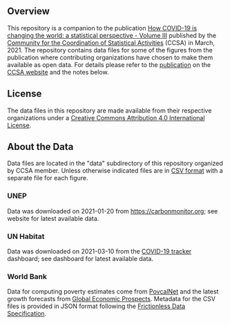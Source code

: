 
## Overview

This repository is a companion to the publication
[How COVID-19 is changing the world: a statistical perspective - Volume III][pub-v3]
published by the [Community for the Coordination of Statistical Activities][ccsa] (CCSA) in March, 2021.
The repository contains data files for some of the figures from the publication where contributing
organizations have chosen to make them available as open data. For details please refer to the
[publication][pub-v3] on the [CCSA website][ccsa] and the notes below.

## License ##

The data files in this repository are made available from their respective organizations
under a [Creative Commons Attribution 4.0 International License][cc-by].


## About the Data

Data files are located in the "data" subdirectory of this repository organized by CCSA member.
Unless otherwise indicated files are in [CSV format][csv] with a separate file for each figure.

### UNEP ###

Data was downloaded on 2021-01-20 from <https://carbonmonitor.org>; see website for latest
available data.

### UN Habitat ###

Data was downloaded on 2021-03-10 from the [COVID-19 tracker](https://unhabitat.citiiq.com) dashboard;
see dashboard for latest available data.

### World Bank ###

Data for computing poverty estimates come from [PovcalNet][povcal] and the latest growth forecasts
from [Global Economic Prospects][gep]. Metadata for the CSV files is provided in JSON format
following the [Frictionless Data Specification][frictionless].


[ccsa]:   https://unstats.un.org/unsd/ccsa/
[pub-v3]: https://unstats.un.org/unsd/ccsa/
[csv]:    http://opendatahandbook.org/guide/en/appendices/file-formats/#comma-separated-files
[cc-by]:  http://creativecommons.org/licenses/by/4.0/ 

[povcal]: http://iresearch.worldbank.org/PovcalNet/home.aspx
[gep]:    https://www.worldbank.org/en/publication/global-economic-prospects
[frictionless]: https://specs.frictionlessdata.io/
